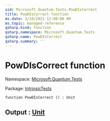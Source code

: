 ```yaml
---
uid: Microsoft.Quantum.Tests.PowDIsCorrect
title: PowDIsCorrect function
ms.date: 3/24/2021 12:00:00 AM
ms.topic: managed-reference
qsharp.kind: function
qsharp.namespace: Microsoft.Quantum.Tests
qsharp.name: PowDIsCorrect
qsharp.summary: ''
---
```


# PowDIsCorrect function

Namespace: [Microsoft.Quantum.Tests](xref:Microsoft.Quantum.Tests)

Package: [IntrinsicTests](https://nuget.org/packages/IntrinsicTests)




```qsharp
function PowDIsCorrect () : Unit
```


## Output : [Unit](xref:microsoft.quantum.lang-ref.unit)

